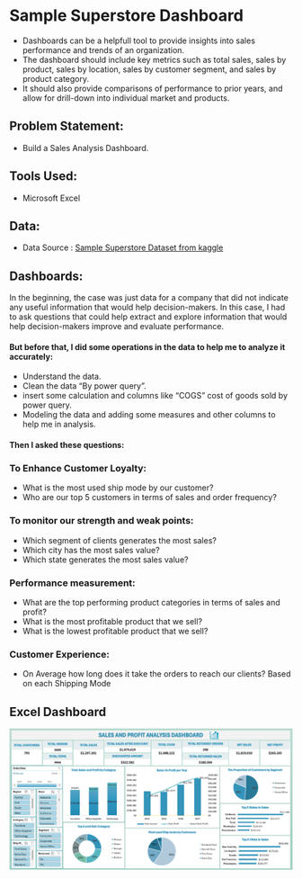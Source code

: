 # Sample Superstore Dashboard

- Dashboards can be a helpfull tool to provide insights into sales performance and trends of an organization.
- The dashboard should include key metrics such as total sales, sales by product, sales by location, sales by customer segment, and sales by product category.
- It should also provide comparisons of performance to prior years, and allow for drill-down into individual market and products.

## Problem Statement:
- Build a Sales Analysis Dashboard.

## Tools Used:
- Microsoft Excel

## Data:
- Data Source : [Sample Superstore Dataset from kaggle](https://www.kaggle.com/datasets/bravehart101/sample-supermarket-dataset)

## Dashboards:
In the beginning, the case was just data for a company that did not indicate any useful information that would help decision-makers. In this case, I had to ask questions that could help extract and explore information that would help decision-makers improve and evaluate performance.
#### But before that, I did some operations in the data to help me to analyze it accurately: 
 - Understand the data. 
 - Clean the data “By power query”. 
 - insert some calculation and columns like “COGS” cost of goods sold by power query. 
 - Modeling the data and adding some measures and other columns to help me in analysis.

#### Then I asked these questions: 
### To Enhance Customer Loyalty: 
- What is the most used ship mode by our customer? 
- Who are our top 5 customers in terms of sales and order frequency? 
### To monitor our strength and weak points:
- Which segment of clients generates the most sales? 
- Which city has the most sales value? 
- Which state generates the most sales value? 
### Performance measurement:
- What are the top performing product categories in terms of sales and profit? 
- What is the most profitable product that we sell? 
- What is the lowest profitable product that we sell? 
### Customer Experience:
- On Average how long does it take the orders to reach our clients? Based on each Shipping Mode 

## Excel Dashboard

![](https://github.com/Ahmed-Nasar/Superstore-Analysis/blob/main/Dashboard.png)
